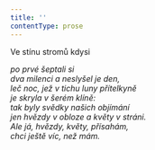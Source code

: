 ```yaml
---
title: ''
contentType: prose
---
```


<section>

Ve stínu stromů kdysi

_po prvé šeptali si  
dva milenci a neslyšel je den,  
leč noc, jež v tichu luny přítelkyně  
je skryla v šerém klíně:  
tak byly svědky našich objímání  
jen hvězdy v obloze a květy v stráni.  
Ale já, hvězdy, květy, přísahám,  
chci ještě víc, než mám._

</section>
